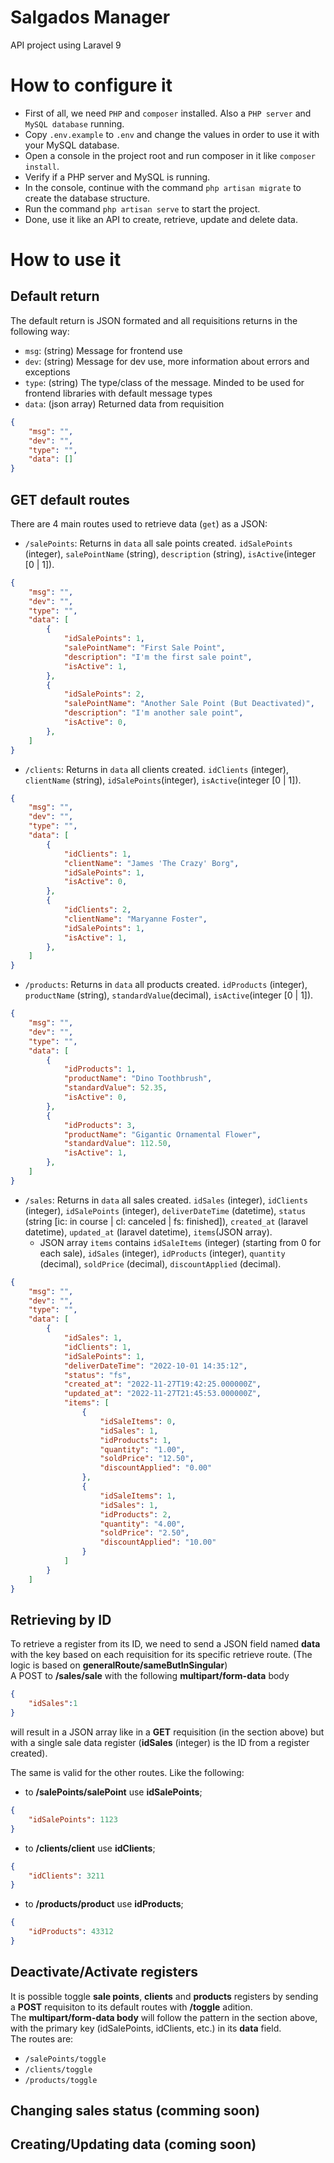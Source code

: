 # **Salgados Manager**
API project using Laravel 9

# How to configure it
- First of all, we need `PHP` and `composer` installed. Also a `PHP server` and `MySQL database` running.
- Copy `.env.example` to `.env` and change the values in order to use it with your MySQL database.
- Open a console in the project root and run composer in it like `composer install`.
- Verify if a PHP server and MySQL is running.
- In the console, continue with the command `php artisan migrate` to create the database structure.
- Run the command `php artisan serve` to start the project.
- Done, use it like an API to create, retrieve, update and delete data.

# How to use it
## Default return
The default return is JSON formated and all requisitions returns in the following way:
- `msg`:  (string) Message for frontend use
- `dev`:  (string) Message for dev use, more information about errors and exceptions
- `type`: (string) The type/class of the message. Minded to be used for frontend libraries with default message types
- `data`: (json array) Returned data from requisition
```json
{
    "msg": "",
    "dev": "",
    "type": "",
    "data": []
}
```

## GET default routes
There are 4 main routes used to retrieve data (`get`) as a JSON:

- `/salePoints`: Returns in `data` all sale points created. `idSalePoints` (integer), `salePointName` (string), `description` (string), `isActive`(integer [0 | 1]).
```json
{
    "msg": "",
    "dev": "",
    "type": "",
    "data": [
        {
            "idSalePoints": 1,
            "salePointName": "First Sale Point",
            "description": "I'm the first sale point",
            "isActive": 1,
        },
        {
            "idSalePoints": 2,
            "salePointName": "Another Sale Point (But Deactivated)",
            "description": "I'm another sale point",
            "isActive": 0,
        },
    ]
}
```

- `/clients`: Returns in `data` all clients created. `idClients` (integer), `clientName` (string), `idSalePoints`(integer), `isActive`(integer [0 | 1]).
```json
{
    "msg": "",
    "dev": "",
    "type": "",
    "data": [
        {
            "idClients": 1,
            "clientName": "James 'The Crazy' Borg",
            "idSalePoints": 1,
            "isActive": 0,
        },
        {
            "idClients": 2,
            "clientName": "Maryanne Foster",
            "idSalePoints": 1,
            "isActive": 1,
        },
    ]
}
```
- `/products`: Returns in `data` all products created. `idProducts` (integer), `productName` (string), `standardValue`(decimal), `isActive`(integer [0 | 1]).
```json
{
    "msg": "",
    "dev": "",
    "type": "",
    "data": [
        {
            "idProducts": 1,
            "productName": "Dino Toothbrush",
            "standardValue": 52.35,
            "isActive": 0,
        },
        {
            "idProducts": 3,
            "productName": "Gigantic Ornamental Flower",
            "standardValue": 112.50,
            "isActive": 1,
        },
    ]
}
```
- `/sales`: Returns in `data` all sales created. `idSales` (integer), `idClients` (integer), `idSalePoints` (integer), `deliverDateTime` (datetime), `status` (string [ic: in course | cl: canceled | fs: finished]), `created_at` (laravel datetime), `updated_at` (laravel datetime), `items`(JSON array).
    - JSON array `items` contains `idSaleItems` (integer) (starting from 0 for each sale), `idSales` (integer), `idProducts` (integer), `quantity` (decimal), `soldPrice` (decimal), `discountApplied` (decimal).
```json
{
    "msg": "",
    "dev": "",
    "type": "",
    "data": [
        {
            "idSales": 1,
            "idClients": 1,
            "idSalePoints": 1,
            "deliverDateTime": "2022-10-01 14:35:12",
            "status": "fs",
            "created_at": "2022-11-27T19:42:25.000000Z",
            "updated_at": "2022-11-27T21:45:53.000000Z",
            "items": [
                {
                    "idSaleItems": 0,
                    "idSales": 1,
                    "idProducts": 1,
                    "quantity": "1.00",
                    "soldPrice": "12.50",
                    "discountApplied": "0.00"
                },
                {
                    "idSaleItems": 1,
                    "idSales": 1,
                    "idProducts": 2,
                    "quantity": "4.00",
                    "soldPrice": "2.50",
                    "discountApplied": "10.00"
                }
            ]
        }
    ]
}
```
## Retrieving by ID
To retrieve a register from its ID, we need to send a JSON field named **data** with the key based on each requisition for its specific retrieve route. (The logic is based on **generalRoute/sameButInSingular**)
<br>
A POST to **/sales/sale** with the following **multipart/form-data** body
```json
{
    "idSales":1
}
```
will result in a JSON array like in a **GET** requisition (in the section above) but with a single sale data register (**idSales** (integer) is the ID from a register created).
<br>

The same is valid for the other routes. Like the following:
- to **/salePoints/salePoint** use **idSalePoints**;
```json
{
    "idSalePoints": 1123
}
```
- to **/clients/client** use **idClients**;
```json
{
    "idClients": 3211
}
```
- to **/products/product** use **idProducts**;
```json
{
    "idProducts": 43312
}
```

## Deactivate/Activate registers
It is possible toggle **sale points**, **clients** and **products** registers by sending a **POST** requisiton to its default routes with **/toggle** adition. <br>
The **multipart/form-data body** will follow the pattern in the section above, with the primary key (idSalePoints, idClients, etc.) in its **data** field.<br>
The routes are:
- `/salePoints/toggle`
- `/clients/toggle`
- `/products/toggle`

## Changing sales status (comming soon)

## Creating/Updating data (coming soon)



